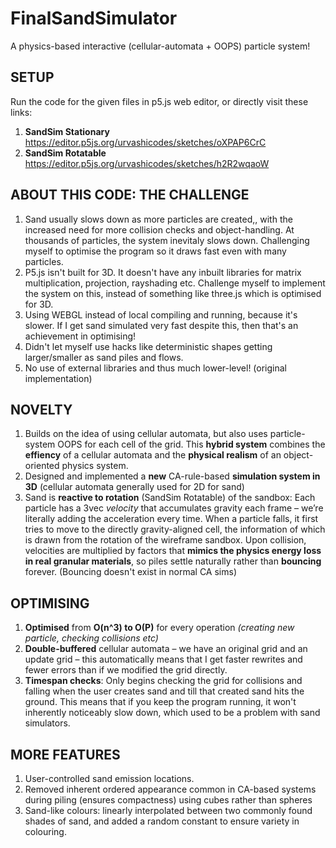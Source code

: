 # FinalSandSimulator
A physics-based interactive (cellular-automata + OOPS) particle system!

## SETUP
Run the code for the given files in p5.js web editor, or directly visit these links:
1. **SandSim Stationary** https://editor.p5js.org/urvashicodes/sketches/oXPAP6CrC
2. **SandSim Rotatable** https://editor.p5js.org/urvashicodes/sketches/h2R2wqaoW

## ABOUT THIS CODE: THE CHALLENGE
1. Sand usually slows down as more particles are created,, with the increased need for more collision checks and object-handling. At thousands of particles, the system inevitaly slows down. Challenging myself to optimise the program so it draws fast even with many particles.
2. P5.js isn't built for 3D. It doesn't have any inbuilt libraries for matrix multiplication, projection, rayshading etc. Challenge myself to implement the system on this, instead of something like three.js which is optimised for 3D.
3. Using WEBGL instead of local compiling and running, because it's slower. If I get sand simulated very fast despite this, then that's an achievement in optimising!
4. Didn't let myself use hacks like deterministic shapes getting larger/smaller as sand piles and flows.
5. No use of external libraries and thus much lower-level! (original implementation)

## NOVELTY
1. Builds on the idea of using cellular automata, but also uses particle-system OOPS for each cell of the grid. This **hybrid system** combines the **effiency** of a cellular automata and the **physical realism** of an object-oriented physics system.
2. Designed and implemented a **new** CA-rule-based **simulation system in 3D** (cellular automata generally used for 2D for sand)
3. Sand is **reactive to rotation** (SandSim Rotatable) of the sandbox: Each particle has a 3vec _velocity_ that accumulates gravity each frame – we’re literally adding the acceleration every time. When a particle falls, it first tries to move to the directly gravity-aligned cell, the information of which is drawn from the rotation of the wireframe sandbox. Upon collision, velocities are multiplied by factors that **mimics the physics energy loss in real granular materials**, so piles settle naturally rather than **bouncing** forever. (Bouncing doesn't exist in normal CA sims)

## OPTIMISING
1. **Optimised** from **O(n^3) to O(P)** for every operation _(creating new particle, checking collisions etc)_
2. **Double-buffered** cellular automata – we have an original grid and an update grid – this automatically means that I get faster rewrites and fewer errors than if we modified the grid directly.
3. **Timespan checks**: Only begins checking the grid for collisions and falling when the user creates sand and till that created sand hits the ground. This means that if you keep the program running, it won't inherently noticeably slow down, which used to be a problem with sand simulators.

## MORE FEATURES
1. User-controlled sand emission locations.
2. Removed inherent ordered appearance common in CA-based systems during piling (ensures compactness) using cubes rather than spheres
3. Sand-like colours: linearly interpolated between two commonly found shades of sand, and added a random constant to ensure variety in colouring.
